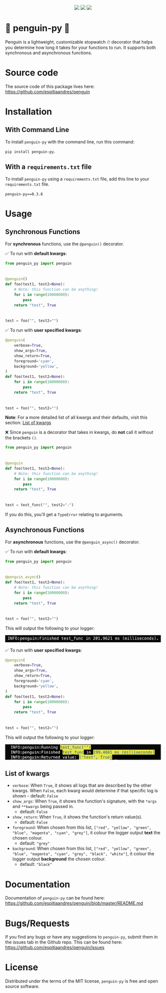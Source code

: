 <p align="center">
  <a href="https://pypi.python.org/pypi/penguin_py"><img src="https://badge.fury.io/py/penguin_py.svg"></a>
  <a href="http://unlicense.org/"><img src="https://img.shields.io/pypi/l/penguin_py.svg"></a>
  <a href="https://pypi.python.org/pypi/penguin_py"><img src="https://img.shields.io/pypi/pyversions/penguin_py.svg"></a>
</p>

# 🐧 penguin-py 🐧

Penguin is a lightweight, customizable stopwatch ⏱ decorator that helps you determine how long it takes for your functions to run. It supports both synchronous and asynchronous functions.

# Source code

The source code of this package lives here: https://github.com/espitiaandres/penguin

# Installation

## With Command Line

To install `penguin-py` with the command line, run this command:

`pip install penguin-py`.

## With a `requirements.txt` file

To install `penguin-py` using a `requirements.txt` file, add this line to your `requirements.txt` file.

`penguin-py==0.3.8`

# Usage

## Synchronous Functions

For **synchronous** functions, use the `@penguin()` decorator.

✅ To run with **default kwargs**:

```python
from penguin_py import penguin


@penguin()
def foo(test1, test2=None):
    # Note: this function can be anything!
    for i in range(10000000):
        pass
    return "test", True


test = foo("", test2="")
```

✅ To run with **user specified kwargs**:

```python
@penguin(
    verbose=True,
    show_args=True,
    show_return=True,
    foreground='cyan',
    background='yellow',
)
def foo(test1, test2=None):
    for i in range(10000000):
        pass
    return "test", True


test = foo("", test2="")
```

**Note**: For a more detailed list of all kwargs and their defaults, visit this section: [List of kwargs](#kwargs_list)

❌ Since `penguin` is a decorator that takes in kwargs, do **not** call it without the brackets `()`.

```python
from penguin_py import penguin


@penguin
def foo(test1, test2=None):
    # Note: this function can be anything!
    for i in range(10000000):
        pass
    return "test", True


test = test_func("", test2=":")
```

If you do this, you'll get a `TypeError` relating to arguments.

## Asynchronous Functions

For **asynchronous** functions, use the `@penguin_async()` decorator.

✅ To run with **default kwargs**:

```python
from penguin_py import penguin


@penguin_async()
def foo(test1, test2=None):
    # Note: this function can be anything!
    for i in range(10000000):
        pass
    return "test", True


test = foo("", test2="")
```

This will output the following to your logger:

![Sample penguin output](/img/sample_output.png)

✅ To run with **user specified kwargs**:

```python
@penguin(
    verbose=True,
    show_args=True,
    show_return=True,
    foreground='cyan',
    background='yellow',
)
def foo(test1, test2=None):
    for i in range(10000000):
        pass
    return "test", True


test = foo("", test2="")
```

This will output the following to your logger:

![Sample penguin output kwargs](/img/sample_output_kwargs.png)

<a name="kwargs_list"/>

## List of kwargs

- `verbose`: When `True`, it shows all logs that are described by the other kwargs. When `False`,
  each kwarg would determine if that specific log is shown - default: `False`
- `show_args`: When `True`, it shows the function's signature, with the `*args` and `**kwargs` being passed in.
  - default: `False`
- `show_return`: When `True`, it shows the function's return value(s).
  - default: `False`
- `foreground`: When chosen from this list, `["red", "yellow", "green", "blue", "magenta", "cyan", "grey"]`, it colour the logger output **text** the chosen colour.
  - default: `"grey"`
- `background`: When chosen from this list, `["red", "yellow", "green", "blue", "magenta", "cyan", "grey", "black", "white"]`, it colour the logger output **background** the chosen colour.
  - default: `"black"`

# Documentation

Documentation of `penguin-py` can be found here: https://github.com/espitiaandres/penguin/blob/master/README.md

# Bugs/Requests

If you find any bugs or have any suggestions to `penguin-py`, submit them in the issues tab in the Github repo. This can be found here: https://github.com/espitiaandres/penguin/issues

# License

Distributed under the terms of the MIT license, `penguin-py` is free and open source software.
